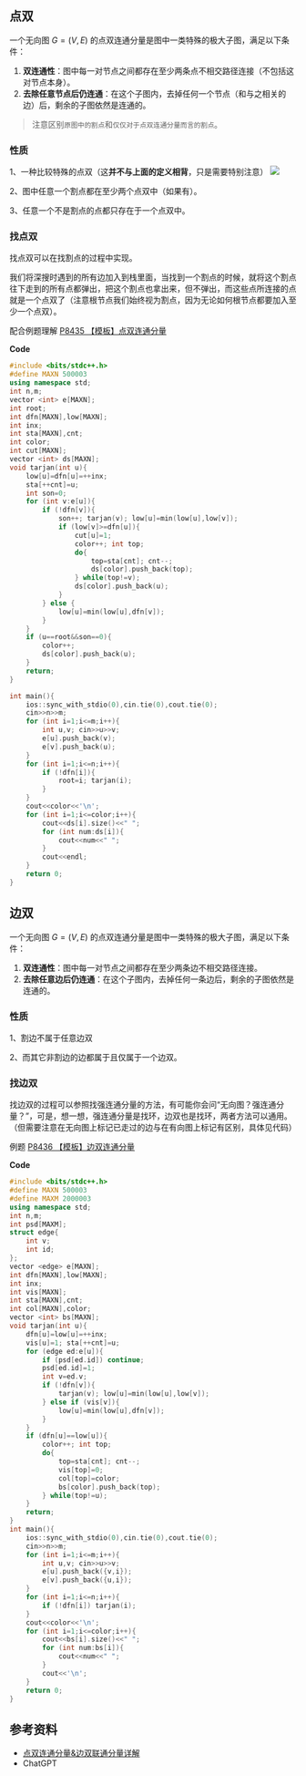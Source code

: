 ## 点双
一个无向图 $G=(V,E)$ 的点双连通分量是图中一类特殊的极大子图，满足以下条件：

1. **双连通性**：图中每一对节点之间都存在至少两条点不相交路径连接（不包括这对节点本身）。
2. **去除任意节点后仍连通**：在这个子图内，去掉任何一个节点（和与之相关的边）后，剩余的子图依然是连通的。

> 注意区别`原图中的割点`和`仅仅对于点双连通分量而言的割点`。

### 性质

1、一种比较特殊的点双（这**并不与上面的定义相背**，只是需要特别注意）
![](https://i-blog.csdnimg.cn/blog_migrate/1957eea753fc344b887986e6a6d6211a.png)

2、图中任意一个割点都在至少两个点双中（如果有）。

3、任意一个不是割点的点都只存在于一个点双中。

### 找点双

找点双可以在找割点的过程中实现。

我们将深搜时遇到的所有边加入到栈里面，当找到一个割点的时候，就将这个割点往下走到的所有点都弹出，把这个割点也拿出来，但不弹出，而这些点所连接的点就是一个点双了（注意根节点我们始终视为割点，因为无论如何根节点都要加入至少一个点双）。

配合例题理解 [P8435 【模板】点双连通分量](https://www.luogu.com.cn/problem/P8435)

**Code**

```c++
#include <bits/stdc++.h>
#define MAXN 500003
using namespace std;
int n,m;
vector <int> e[MAXN];
int root;
int dfn[MAXN],low[MAXN];
int inx;
int sta[MAXN],cnt;
int color;
int cut[MAXN];
vector <int> ds[MAXN];
void tarjan(int u){
    low[u]=dfn[u]=++inx;
    sta[++cnt]=u;
    int son=0;
    for (int v:e[u]){
        if (!dfn[v]){
            son++; tarjan(v); low[u]=min(low[u],low[v]);
            if (low[v]>=dfn[u]){
                cut[u]=1;
                color++; int top;
                do{
                    top=sta[cnt]; cnt--;
                    ds[color].push_back(top);
                } while(top!=v);
                ds[color].push_back(u);
            }
        } else {
            low[u]=min(low[u],dfn[v]);
        }
    }
    if (u==root&&son==0){
        color++;
        ds[color].push_back(u);
    }
    return;
}

int main(){
    ios::sync_with_stdio(0),cin.tie(0),cout.tie(0);
    cin>>n>>m;
    for (int i=1;i<=m;i++){
        int u,v; cin>>u>>v;
        e[u].push_back(v);
        e[v].push_back(u);
    }
    for (int i=1;i<=n;i++){
        if (!dfn[i]){
            root=i; tarjan(i);
        }
    }
    cout<<color<<'\n';
    for (int i=1;i<=color;i++){
        cout<<ds[i].size()<<" ";
        for (int num:ds[i]){
            cout<<num<<" ";
        }
        cout<<endl;
    }
    return 0;
}
```

## 边双

一个无向图 $G=(V,E)$ 的点双连通分量是图中一类特殊的极大子图，满足以下条件：

1. **双连通性**：图中每一对节点之间都存在至少两条边不相交路径连接。
2. **去除任意边后仍连通**：在这个子图内，去掉任何一条边后，剩余的子图依然是连通的。

### 性质

1、割边不属于任意边双

2、而其它非割边的边都属于且仅属于一个边双。

### 找边双

找边双的过程可以参照找强连通分量的方法，有可能你会问“无向图？强连通分量？”，可是，想一想，强连通分量是找环，边双也是找环，两者方法可以通用。（但需要注意在无向图上标记已走过的边与在有向图上标记有区别，具体见代码）

例题 [P8436 【模板】边双连通分量](https://www.luogu.com.cn/problem/P8436)

**Code**

```c++
#include <bits/stdc++.h>
#define MAXN 500003
#define MAXM 2000003
using namespace std;
int n,m;
int psd[MAXM];
struct edge{
    int v;
    int id;
};
vector <edge> e[MAXN];
int dfn[MAXN],low[MAXN];
int inx;
int vis[MAXN];
int sta[MAXN],cnt;
int col[MAXN],color;
vector <int> bs[MAXN];
void tarjan(int u){
    dfn[u]=low[u]=++inx;
    vis[u]=1; sta[++cnt]=u;
    for (edge ed:e[u]){
        if (psd[ed.id]) continue;
        psd[ed.id]=1;
        int v=ed.v;
        if (!dfn[v]){
            tarjan(v); low[u]=min(low[u],low[v]);
        } else if (vis[v]){
            low[u]=min(low[u],dfn[v]);
        }
    }
    if (dfn[u]==low[u]){
        color++; int top;
        do{
            top=sta[cnt]; cnt--;
            vis[top]=0;
            col[top]=color;
            bs[color].push_back(top);
        } while(top!=u);
    }
    return;
}
int main(){
    ios::sync_with_stdio(0),cin.tie(0),cout.tie(0);
    cin>>n>>m;
    for (int i=1;i<=m;i++){
        int u,v; cin>>u>>v;
        e[u].push_back({v,i});
        e[v].push_back({u,i});
    }
    for (int i=1;i<=n;i++){
        if (!dfn[i]) tarjan(i);
    }
    cout<<color<<'\n';
    for (int i=1;i<=color;i++){
        cout<<bs[i].size()<<" ";
        for (int num:bs[i]){
            cout<<num<<" ";
        }
        cout<<'\n';
    }
    return 0;
}
```

## 参考资料

- [点双连通分量&边双联通分量详解](https://blog.csdn.net/a_forever_dream/article/details/103019013)
- ChatGPT